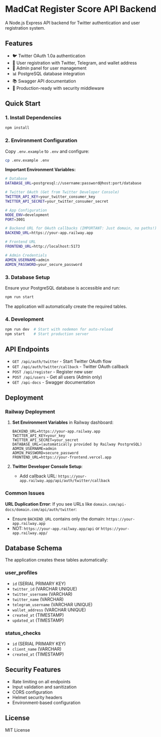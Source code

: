 # MadCat Register Score API Backend

A Node.js Express API backend for Twitter authentication and user registration system.

## Features

- 🐦 Twitter OAuth 1.0a authentication
- 👤 User registration with Twitter, Telegram, and wallet address
- 🔐 Admin panel for user management
- 📊 PostgreSQL database integration
- 📚 Swagger API documentation
- 🚀 Production-ready with security middleware

## Quick Start

### 1. Install Dependencies

```bash
npm install
```

### 2. Environment Configuration

Copy `.env.example` to `.env` and configure:

```bash
cp .env.example .env
```

**Important Environment Variables:**

```bash
# Database
DATABASE_URL=postgresql://username:password@host:port/database

# Twitter OAuth (Get from Twitter Developer Console)
TWITTER_API_KEY=your_twitter_consumer_key
TWITTER_API_SECRET=your_twitter_consumer_secret

# App Configuration
NODE_ENV=development
PORT=3001

# Backend URL for OAuth callbacks (IMPORTANT: Just domain, no paths!)
BACKEND_URL=https://your-app.railway.app

# Frontend URL
FRONTEND_URL=http://localhost:5173

# Admin Credentials
ADMIN_USERNAME=admin
ADMIN_PASSWORD=your_secure_password
```

### 3. Database Setup

Ensure your PostgreSQL database is accessible and run:

```bash
npm run start
```

The application will automatically create the required tables.

### 4. Development

```bash
npm run dev  # Start with nodemon for auto-reload
npm start    # Start production server
```

## API Endpoints

- `GET /api/auth/twitter` - Start Twitter OAuth flow
- `GET /api/auth/twitter/callback` - Twitter OAuth callback
- `POST /api/register` - Register new user
- `POST /api/users` - Get all users (Admin only)
- `GET /api-docs` - Swagger documentation

## Deployment

### Railway Deployment

1. **Set Environment Variables** in Railway dashboard:
   ```
   BACKEND_URL=https://your-app.railway.app
   TWITTER_API_KEY=your_key
   TWITTER_API_SECRET=your_secret
   DATABASE_URL=(automatically provided by Railway PostgreSQL)
   ADMIN_USERNAME=admin
   ADMIN_PASSWORD=secure_password
   FRONTEND_URL=https://your-frontend.vercel.app
   ```

2. **Twitter Developer Console Setup**:
   - Add callback URL: `https://your-app.railway.app/api/auth/twitter/callback`

### Common Issues

**URL Duplication Error**: If you see URLs like `domain.com/api-docs/domain.com/api/auth/twitter`:
- Ensure `BACKEND_URL` contains only the domain: `https://your-app.railway.app`
- NOT: `https://your-app.railway.app/api` or `https://your-app.railway.app/`

## Database Schema

The application creates these tables automatically:

### user_profiles
- `id` (SERIAL PRIMARY KEY)
- `twitter_id` (VARCHAR UNIQUE)
- `twitter_username` (VARCHAR)
- `twitter_name` (VARCHAR)
- `telegram_username` (VARCHAR UNIQUE)
- `wallet_address` (VARCHAR UNIQUE)
- `created_at` (TIMESTAMP)
- `updated_at` (TIMESTAMP)

### status_checks
- `id` (SERIAL PRIMARY KEY)
- `client_name` (VARCHAR)
- `created_at` (TIMESTAMP)

## Security Features

- Rate limiting on all endpoints
- Input validation and sanitization
- CORS configuration
- Helmet security headers
- Environment-based configuration

## License

MIT License
